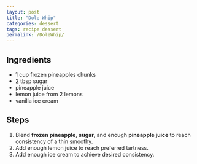 ```yaml
---
layout: post
title: "Dole Whip"
categories: dessert
tags: recipe dessert
permalink: /DoleWhip/
---
```


## Ingredients

- 1 cup frozen pineapples chunks
- 2 tbsp sugar
- pineapple juice
- lemon juice from 2 lemons
- vanilla ice cream

## Steps

1. Blend **frozen pineapple**, **sugar**, and enough **pineapple juice** to
   reach consistency of a thin smoothy.
2. Add enough lemon juice to reach preferred tartness.
3. Add enough ice cream to achieve desired consistency.
